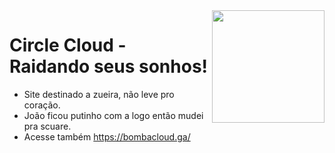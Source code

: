 <img align="right" height="180" src="https://cdn.discordapp.com/attachments/1041099709550448641/1057807863172567111/Scuarev2.png"/>

# Circle Cloud - Raidando seus sonhos!
- Site destinado a zueira, não leve pro coração.
- João ficou putinho com a logo então mudei pra scuare.
- Acesse também https://bombacloud.ga/  

